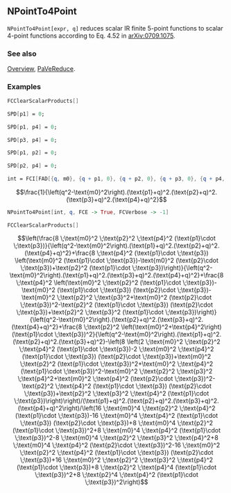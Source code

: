 ## NPointTo4Point

`NPointTo4Point[expr, q]` reduces scalar IR finite 5-point functions to scalar 4-point functions according to Eq. 4.52 in [arXiv:0709.1075](https://arxiv.org/abs/0709.1075).

### See also

[Overview](Extra/FeynCalc.md), [PaVeReduce](PaVeReduce.md).

### Examples

```mathematica
FCClearScalarProducts[] 
 
SPD[p1] = 0; 
 
SPD[p1, p4] = 0; 
 
SPD[p3, p4] = 0; 
 
SPD[p1, p2] = 0; 
 
SPD[p2, p4] = 0; 
 
int = FCI[FAD[{q, m0}, {q + p1, 0}, {q + p2, 0}, {q + p3, 0}, {q + p4, 0}]]
```

$$\frac{1}{\left(q^2-\text{m0}^2\right).(\text{p1}+q)^2.(\text{p2}+q)^2.(\text{p3}+q)^2.(\text{p4}+q)^2}$$

```mathematica
NPointTo4Point[int, q, FCE -> True, FCVerbose -> -1] 
 
FCClearScalarProducts[]
```

$$\left(\frac{8 \;\text{m0}^2 \;\text{p2}^2 \;\text{p4}^2 (\text{p1}\cdot \;\text{p3})}{\left(q^2-\text{m0}^2\right).(\text{p1}+q)^2.(\text{p2}+q)^2.(\text{p4}+q)^2}+\frac{8 \;\text{p4}^2 (\text{p1}\cdot \;\text{p3}) \left(\text{m0}^2 (\text{p1}\cdot \;\text{p3})-\text{m0}^2 (\text{p2}\cdot \;\text{p3})+\text{p2}^2 (\text{p1}\cdot \;\text{p3})\right)}{\left(q^2-\text{m0}^2\right).(\text{p1}+q)^2.(\text{p3}+q)^2.(\text{p4}+q)^2}+\frac{8 \;\text{p4}^2 \left(\text{m0}^2 \;\text{p2}^2 (\text{p1}\cdot \;\text{p3})-\text{m0}^2 (\text{p1}\cdot \;\text{p3}) (\text{p2}\cdot \;\text{p3})-\text{m0}^2 \;\text{p2}^2 \;\text{p3}^2+\text{m0}^2 (\text{p2}\cdot \;\text{p3})^2-\text{p2}^2 (\text{p1}\cdot \;\text{p3}) (\text{p2}\cdot \;\text{p3})+\text{p2}^2 \;\text{p3}^2 (\text{p1}\cdot \;\text{p3})\right)}{\left(q^2-\text{m0}^2\right).(\text{p2}+q)^2.(\text{p3}+q)^2.(\text{p4}+q)^2}+\frac{8 \;\text{p2}^2 \left(\text{m0}^2+\text{p4}^2\right) (\text{p1}\cdot \;\text{p3})^2}{\left(q^2-\text{m0}^2\right).(\text{p1}+q)^2.(\text{p2}+q)^2.(\text{p3}+q)^2}-\left(8 \left(2 \;\text{m0}^2 \;\text{p2}^2 \;\text{p4}^2 (\text{p1}\cdot \;\text{p3})-2 \;\text{m0}^2 \;\text{p4}^2 (\text{p1}\cdot \;\text{p3}) (\text{p2}\cdot \;\text{p3})+\text{m0}^2 \;\text{p2}^2 (\text{p1}\cdot \;\text{p3})^2+\text{m0}^2 \;\text{p4}^2 (\text{p1}\cdot \;\text{p3})^2-\text{m0}^2 \;\text{p2}^2 \;\text{p3}^2 \;\text{p4}^2+\text{m0}^2 \;\text{p4}^2 (\text{p2}\cdot \;\text{p3})^2-\text{p2}^2 \;\text{p4}^2 (\text{p1}\cdot \;\text{p3}) (\text{p2}\cdot \;\text{p3})+\text{p2}^2 \;\text{p3}^2 \;\text{p4}^2 (\text{p1}\cdot \;\text{p3})\right)\right)/(\text{p1}+q)^2.(\text{p2}+q)^2.(\text{p3}+q)^2.(\text{p4}+q)^2\right)/\left(16 \;\text{m0}^4 \;\text{p2}^2 \;\text{p4}^2 (\text{p1}\cdot \;\text{p3})-16 \;\text{m0}^4 \;\text{p4}^2 (\text{p1}\cdot \;\text{p3}) (\text{p2}\cdot \;\text{p3})+8 \;\text{m0}^4 \;\text{p2}^2 (\text{p1}\cdot \;\text{p3})^2+8 \;\text{m0}^4 \;\text{p4}^2 (\text{p1}\cdot \;\text{p3})^2-8 \;\text{m0}^4 \;\text{p2}^2 \;\text{p3}^2 \;\text{p4}^2+8 \;\text{m0}^4 \;\text{p4}^2 (\text{p2}\cdot \;\text{p3})^2-16 \;\text{m0}^2 \;\text{p2}^2 \;\text{p4}^2 (\text{p1}\cdot \;\text{p3}) (\text{p2}\cdot \;\text{p3})+16 \;\text{m0}^2 \;\text{p2}^2 \;\text{p3}^2 \;\text{p4}^2 (\text{p1}\cdot \;\text{p3})+8 \;\text{p2}^2 \;\text{p4}^4 (\text{p1}\cdot \;\text{p3})^2+8 \;\text{p2}^4 \;\text{p4}^2 (\text{p1}\cdot \;\text{p3})^2\right)$$